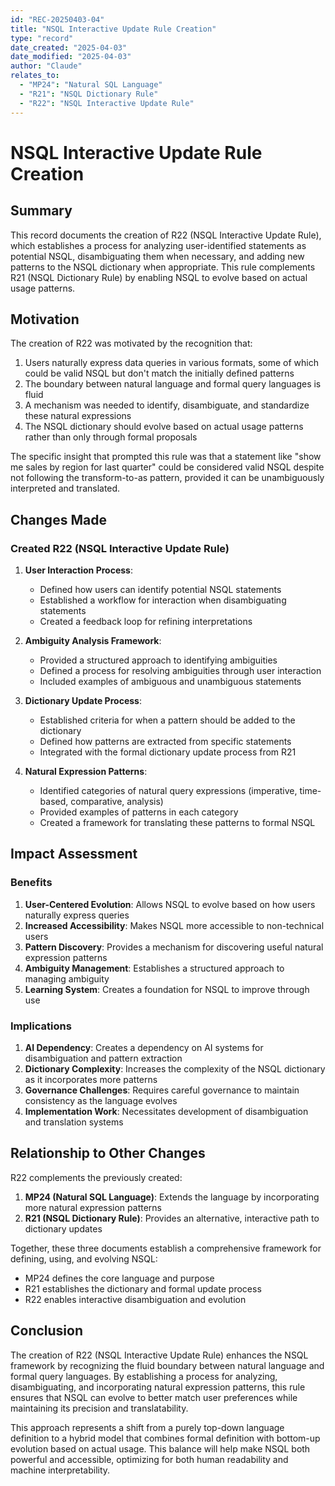 ```yaml
---
id: "REC-20250403-04"
title: "NSQL Interactive Update Rule Creation"
type: "record"
date_created: "2025-04-03"
date_modified: "2025-04-03"
author: "Claude"
relates_to:
  - "MP24": "Natural SQL Language"
  - "R21": "NSQL Dictionary Rule"
  - "R22": "NSQL Interactive Update Rule"
---
```


# NSQL Interactive Update Rule Creation

## Summary

This record documents the creation of R22 (NSQL Interactive Update Rule), which establishes a process for analyzing user-identified statements as potential NSQL, disambiguating them when necessary, and adding new patterns to the NSQL dictionary when appropriate. This rule complements R21 (NSQL Dictionary Rule) by enabling NSQL to evolve based on actual usage patterns.

## Motivation

The creation of R22 was motivated by the recognition that:

1. Users naturally express data queries in various formats, some of which could be valid NSQL but don't match the initially defined patterns
2. The boundary between natural language and formal query languages is fluid
3. A mechanism was needed to identify, disambiguate, and standardize these natural expressions
4. The NSQL dictionary should evolve based on actual usage patterns rather than only through formal proposals

The specific insight that prompted this rule was that a statement like "show me sales by region for last quarter" could be considered valid NSQL despite not following the transform-to-as pattern, provided it can be unambiguously interpreted and translated.

## Changes Made

### Created R22 (NSQL Interactive Update Rule)

1. **User Interaction Process**:
   - Defined how users can identify potential NSQL statements
   - Established a workflow for interaction when disambiguating statements
   - Created a feedback loop for refining interpretations

2. **Ambiguity Analysis Framework**:
   - Provided a structured approach to identifying ambiguities
   - Defined a process for resolving ambiguities through user interaction
   - Included examples of ambiguous and unambiguous statements

3. **Dictionary Update Process**:
   - Established criteria for when a pattern should be added to the dictionary
   - Defined how patterns are extracted from specific statements
   - Integrated with the formal dictionary update process from R21

4. **Natural Expression Patterns**:
   - Identified categories of natural query expressions (imperative, time-based, comparative, analysis)
   - Provided examples of patterns in each category
   - Created a framework for translating these patterns to formal NSQL

## Impact Assessment

### Benefits

1. **User-Centered Evolution**: Allows NSQL to evolve based on how users naturally express queries
2. **Increased Accessibility**: Makes NSQL more accessible to non-technical users
3. **Pattern Discovery**: Provides a mechanism for discovering useful natural expression patterns
4. **Ambiguity Management**: Establishes a structured approach to managing ambiguity
5. **Learning System**: Creates a foundation for NSQL to improve through use

### Implications

1. **AI Dependency**: Creates a dependency on AI systems for disambiguation and pattern extraction
2. **Dictionary Complexity**: Increases the complexity of the NSQL dictionary as it incorporates more patterns
3. **Governance Challenges**: Requires careful governance to maintain consistency as the language evolves
4. **Implementation Work**: Necessitates development of disambiguation and translation systems

## Relationship to Other Changes

R22 complements the previously created:

1. **MP24 (Natural SQL Language)**: Extends the language by incorporating more natural expression patterns
2. **R21 (NSQL Dictionary Rule)**: Provides an alternative, interactive path to dictionary updates

Together, these three documents establish a comprehensive framework for defining, using, and evolving NSQL:
- MP24 defines the core language and purpose
- R21 establishes the dictionary and formal update process
- R22 enables interactive disambiguation and evolution

## Conclusion

The creation of R22 (NSQL Interactive Update Rule) enhances the NSQL framework by recognizing the fluid boundary between natural language and formal query languages. By establishing a process for analyzing, disambiguating, and incorporating natural expression patterns, this rule ensures that NSQL can evolve to better match user preferences while maintaining its precision and translatability.

This approach represents a shift from a purely top-down language definition to a hybrid model that combines formal definition with bottom-up evolution based on actual usage. This balance will help make NSQL both powerful and accessible, optimizing for both human readability and machine interpretability.
